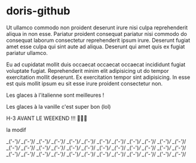 # doris-github

Ut ullamco commodo non proident deserunt irure nisi culpa reprehenderit aliqua in non esse. Pariatur proident consequat pariatur nisi commodo do consequat laborum consectetur reprehenderit ipsum irure. Deserunt fugiat amet esse culpa qui sint aute ad aliqua. Deserunt qui amet quis ex fugiat pariatur ullamco.

Eu ad cupidatat mollit duis occaecat occaecat occaecat incididunt fugiat voluptate fugiat. Reprehenderit minim elit adipisicing ut do tempor exercitation mollit deserunt. Ex exercitation tempor sint adipisicing. In esse est quis mollit ipsum eu sit esse irure proident consectetur non.


Les glaces à l'italienne sont meilleures !

Les glaces à la vanille c'est super bon (lol)


H-3 AVANT LE WEEKEND !!! 🎉🎉🎉

la modif


\_('-')_/ \_('-')_/ \_('-')_/ \_('-')_/ \_('-')_/ \_('-')_/ \_('-')_/ \_('-')_/ \_('-')_/ \_('-')_/ \_('-')_/ \_('-')_/ \_('-')_/ \_('-')_/ \_('-')_/ \_('-')_/ \_('-')_/ \_('-')_/ \_('-')_/ \_('-')_/ \_('-')_/ \_('-')_/ \_('-')_/ \_('-')_/ \_('-')_/ \_('-')_/ \_('-')_/ \_('-')_/ \_('-')_/ \_('-')_/ \_('-')_/ \_('-')_/ \_('-')_/ \_('-')_/ \_('-')_/ \_('-')_/
